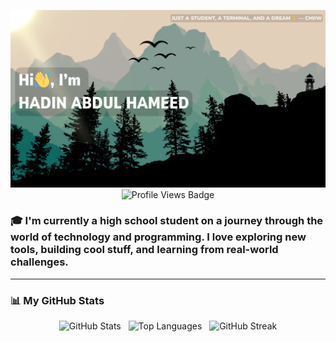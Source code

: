 <p align="center">
  <a href="https://raw.githubusercontent.com/hadinah/hadinah/main/banner.gif">
  <img src="https://raw.githubusercontent.com/hadinah/hadinah/main/banner.png" alt="Static Banner" style="max-width: 100%;" />
</a>

  <img src="https://komarev.com/ghpvc/?username=hadinah&color=0d6962&style=for-the-badge" alt="Profile Views Badge" />
</p>

<h3>
  🎓 I'm currently a high school student on a journey through the world of <strong>technology</strong> and <strong>programming</strong>.  
  I love exploring new tools, building cool stuff, and learning from real-world challenges.
</h3>


---

<h3>📊 My GitHub Stats</h3>

<p align="center">
  <img src="https://github-readme-stats.vercel.app/api?username=hadinah&show_icons=true&rank_icon=github&theme=blueberry&locale=en" alt="GitHub Stats" />
  &nbsp;
  <img src="https://github-readme-stats.vercel.app/api/top-langs?username=hadinah&show_icons=true&locale=en&layout=compact&theme=algolia" alt="Top Languages" />
  &nbsp;
  <img src="https://github-readme-streak-stats.herokuapp.com?user=hadinah&theme=blueberry-duo&exclude_days=Sun" alt="GitHub Streak" />
</p>




<!--## 
**hadinah/hadinah** is a ✨ _special_ ✨ repository because its `README.md` (this file) appears on your GitHub profile.

Here are some ideas to get you started:

- 🔭 I’m currently working on ...
- 🌱 I’m currently learning ...
- 👯 I’m looking to collaborate on ...
- 🤔 I’m looking for help with ...
- 💬 Ask me about ...
- 📫 How to reach me: ...
- 😄 Pronouns: ...
- ⚡ Fun fact: ...
-->
